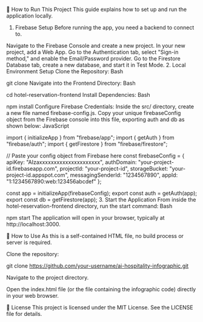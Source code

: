 🚀 How to Run This Project
This guide explains how to set up and run the application locally.

1. Firebase Setup
Before running the app, you need a backend to connect to.

Navigate to the Firebase Console and create a new project.
In your new project, add a Web App.
Go to the Authentication tab, select "Sign-in method," and enable the Email/Password provider.
Go to the Firestore Database tab, create a new database, and start it in Test Mode.
2. Local Environment Setup
Clone the Repository:
Bash

git clone <your-repository-url>
Navigate into the Frontend Directory:
Bash

cd hotel-reservation-frontend
Install Dependencies:
Bash

npm install
Configure Firebase Credentials:
Inside the src/ directory, create a new file named firebase-config.js.
Copy your unique firebaseConfig object from the Firebase console into this file, exporting auth and db as shown below:
JavaScript

import { initializeApp } from "firebase/app";
import { getAuth } from "firebase/auth";
import { getFirestore } from "firebase/firestore";

// Paste your config object from Firebase here
const firebaseConfig = {
  apiKey: "AIzaxxxxxxxxxxxxxxxxxxxxx",
  authDomain: "your-project-id.firebaseapp.com",
  projectId: "your-project-id",
  storageBucket: "your-project-id.appspot.com",
  messagingSenderId: "1234567890",
  appId: "1:1234567890:web:123456abcdef"
};

const app = initializeApp(firebaseConfig);
export const auth = getAuth(app);
export const db = getFirestore(app);
3. Start the Application
From inside the hotel-reservation-frontend directory, run the start command:
Bash

npm start
The application will open in your browser, typically at http://localhost:3000.





📂 How to Use
As this is a self-contained HTML file, no build process or server is required.

Clone the repository:

git clone https://github.com/your-username/ai-hospitality-infographic.git

Navigate to the project directory.

Open the index.html file (or the file containing the infographic code) directly in your web browser.

📄 License
This project is licensed under the MIT License. See the LICENSE file for details.
